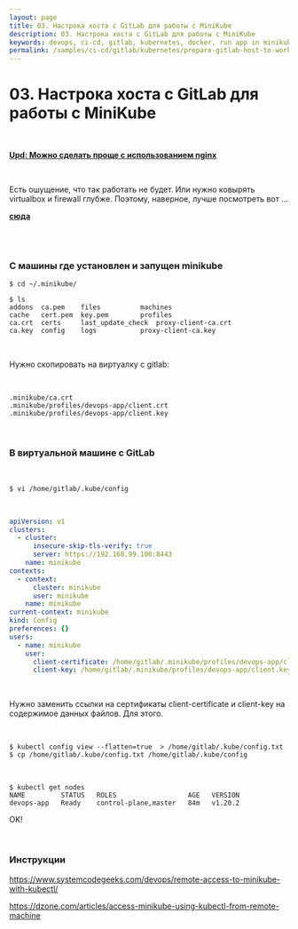 ```yaml
---
layout: page
title: 03. Настрока хоста с GitLab для работы с MiniKube
description: 03. Настрока хоста с GitLab для работы с MiniKube
keywords: devops, ci-cd, gitlab, kubernetes, docker, run app in minikube with helm
permalink: /samples/ci-cd/gitlab/kubernetes/prepare-gitlab-host-to-work-with-minikube/
---
```


# 03. Настрока хоста с GitLab для работы с MiniKube

<br/>

**[Upd: Можно сделать проще с использованием nginx](/tools/containers/kubernetes/minikube/setup/remote-connection-nginx/)**

<br/>

Есть ошущение, что так работать не будет. Или нужно ковырять virtualbox и firewall глубже. Поэтому, наверное, лучше посмотреть вот ...

**[сюда](/tools/containers/kubernetes/minikube/setup/remote-connection-virtualbox/)**

<br/>

<!--
$ minikube --profile devops-app start --apiserver-ips=192.168.1.101

<!--

    // root password: kubeadmin
    $ scp 192.168.1.101:/home/marley/.kube/config ~/.kube/config

-->

<br/>

### С машины где установлен и запущен minikube

```
$ cd ~/.minikube/

$ ls
addons	ca.pem	  files		     machines
cache	cert.pem  key.pem	     profiles
ca.crt	certs	  last_update_check  proxy-client-ca.crt
ca.key	config	  logs		     proxy-client-ca.key
```

<br/>

Нужно скопировать на виртуалку с gitlab:

<br/>

```
.minikube/ca.crt
.minikube/profiles/devops-app/client.crt
.minikube/profiles/devops-app/client.key
```

<br/>

### В виртуальной машине с GitLab

<!--

В интернетах инструкции, в которых предлагают делать PORT FORWARD для 8443. У меня сам форвард не заработал.

echo -n 'my-string' | base64

-->

<br/>

```
$ vi /home/gitlab/.kube/config
```

<br/>

```yaml
apiVersion: v1
clusters:
  - cluster:
      insecure-skip-tls-verify: true
      server: https://192.168.99.100:8443
    name: minikube
contexts:
  - context:
      cluster: minikube
      user: minikube
    name: minikube
current-context: minikube
kind: Config
preferences: {}
users:
  - name: minikube
    user:
      client-certificate: /home/gitlab/.minikube/profiles/devops-app/client.crt
      client-key: /home/gitlab/.minikube/profiles/devops-app/client.key
```

<br/>

Нужно заменить ссылки на сертификаты client-certificate и client-key на содержимое данных файлов. Для этого.

<br/>

```
$ kubectl config view --flatten=true  > /home/gitlab/.kube/config.txt
$ cp /home/gitlab/.kube/config.txt /home/gitlab/.kube/config
```

<br/>

```
$ kubectl get nodes
NAME         STATUS   ROLES                  AGE   VERSION
devops-app   Ready    control-plane,master   84m   v1.20.2
```

OK!

<br/>

### Инструкции

https://www.systemcodegeeks.com/devops/remote-access-to-minikube-with-kubectl/

https://dzone.com/articles/access-minikube-using-kubectl-from-remote-machine
